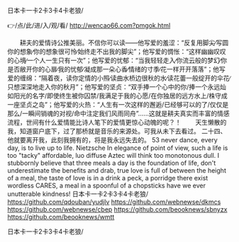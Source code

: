
日本卡一卡2卡3卡4卡老狼/




👉/点/此/进/入/观/看/ http://wencao66.com?pmgok.html




　　耕夫的爱情诗公推美丽。不信你可以读——他写爱的羞涩：“反复用脚尖∕写圆你的想象∕你的想象很可怜∕始终走不出我的脚尖”；他写爱的惆怅：“这样幽幽叹叹的心境∕一个人一生只有一次”；他写爱的忧郁：“当我轻轻走入∕你流云般的梦幻∕你是否敝开你的心扉∕我的忧郁∕凝成那一朵心香∕情绪的寸季∕花一样开开落落”；他写爱的缠绵：“隔着夜，读你定情的小照∕读曲水桥边很秋的水∕读花蕾一般绽开的伞花∕只想深深地走入你的秋月”；他写爱的坚贞：“双手捧一个心中的你/捧一个永远灿如阳光的名字/即使终生被你囚禁/我满足于我的心愿/在你独居的远方水上/株守成一座坚贞之岛”；他写爱的火热：“人生有一次这样的邂逅/已经够可以的了/仅仅是那么/一瞬间销魂的对视/命中注定我们风雨同舟”……这就是耕夫真实而丰富的情感流程，世间有什么爱情能比诗人笔下的爱情更惊心动魄的呢？！
　　天生懒散的我，知道窗户底下，过了那桥就是音乐的来源处。可我从未下去看过。
	二十四、他就要离开我，此刻我拥有的，将是我永远失去的。
53 never dance, every day, is to live up to life.
Nietzsche
In elegance of point of view, such a life is too "tacky" affordable, luo diffuse Aztec will think too monotonous dull.
I stubbornly believe that three meals a day is the foundation of life, don't underestimate the benefits and drab, true love is full of between the height of a meal, the taste of love is in a drink a peck, a porridge there exist wordless CARES, a meal in a spoonful of a chopsticks have we ever unutterable kindness!
日本卡一卡2卡3卡4卡老狼/ https://github.com/qdouban/yudjlv
https://github.com/webnewse/dkmcs
https://github.com/webnewse/cbep
https://github.com/beooknews/sbnyzx
https://github.com/beooknews/wmtt





日本卡一卡2卡3卡4卡老狼/
